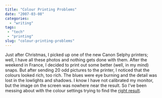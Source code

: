 ```yaml
---
title: "Colour Printing Problems"
date: "2007-03-08"
categories:
  - "writing"
tags:
 - "tech"
 - "printing"
slug: "colour-printing-problems"
---
```


Just after Christmas, I picked up one of the new Canon Selphy printers; well, I have all these photos and nothing gets done with them. After the weekend in France, I decided to print out some better (well, in my mind) snaps. But after sending 20 odd pictures to the printer, I noticed that the colours looked rich, too rich. The blues were eye burning and the detail was lost in the lowlights and shadows. I know I have not calibrated my monitor, but the image on the screen was nowhere near the result. So I’ve been messing about with the colour settings trying to find the [right result](https://farm1.static.flickr.com/159/414861470_793f22d7b7.jpg).
